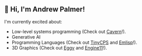 ## 👋 Hi, I'm Andrew Palmer!

I'm currently excited about:
- Low-level systems programming (Check out [Cavern](https://github.com/andrew-pa/cavern)!).
- Generative AI
- Programming Languages (Check out [TinyCPS](https://github.com/andrew-pa/tinycps) and [Emlisp](https://github.com/andrew-pa/emlisp)!).
- 3D Graphics (Check out [Eggv](https://github.com/andrew-pa/eggv) and [Engine11](https://github.com/andrew-pa/engine11)!).
